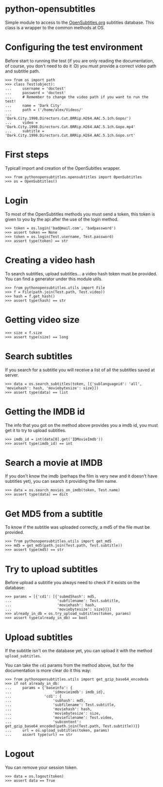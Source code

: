 python-opensubtitles
===

Simple module to access to the [OpenSubtitles.org](http://opensubtitles.org)
subtitles database. This class is a wrapper to the common methods at OS.

# Configuring the test environment

Before start to running the test (if you are only reading the documentation, of course, you don't need to do it :D) you must provide a correct video path and subtitle path.

    >>> from os import path
    >>> class Test(object):
    ...     username = 'doctest'
    ...     password = 'doctest'
    ...     # Remember to change the video path if you want to run the test!
    ...     name = 'Dark City'
    ...     path = ('/home/alex/Videos/'
    ...             'Dark.City.1998.Directors.Cut.BRRip.H264.AAC.5.1ch.Gopo/')
    ...     video = 'Dark.City.1998.Directors.Cut.BRRip.H264.AAC.5.1ch.Gopo.mp4'
    ...     subtitle = 'Dark.City.1998.Directors.Cut.BRRip.H264.AAC.5.1ch.Gopo.srt'

# First steps

Typicall import and creation of the OpenSubitles wrapper.

    >>> from pythonopensubtitles.opensubtitles import OpenSubtitles
    >>> os = OpenSubtitles()

# Login

To most of the OpenSubtitles methods you must send a token, this token is given to you by the api after the use of the login method.

    >>> token = os.login('bad@mail.com', 'badpassword')
    >>> assert token == None
    >>> token = os.login(Test.username, Test.password)
    >>> assert type(token) == str

# Creating a video hash

To search subtitles, upload subtitles... a video hash token must be provided. You can find a generator under this module utils.

    >>> from pythonopensubtitles.utils import File
    >>> f = File(path.join(Test.path, Test.video))
    >>> hash = f.get_hash()
    >>> assert type(hash) == str

# Getting video size

    >>> size = f.size
    >>> assert type(size) == long

# Search subtitles

If you search for a subtitle you will receive a list of all the subtitles saved at server.

    >>> data = os.search_subtitles(token, [{'sublanguageid': 'all', 'moviehash': hash, 'moviebytesize': size}])
    >>> assert type(data) == list

# Getting the IMDB id

The info that you got on the method above provides you a imdb id, you must get it to try to upload subtitles.

    >>> imdb_id = int(data[0].get('IDMovieImdb'))
    >>> assert type(imdb_id) == int

# Search a movie at IMDB

If you don't know the imdb (perhaps the film is very new and it doesn't have subtitles yet), you can search it providing the film name.

    >>> data = os.search_movies_on_imdb(token, Test.name)
    >>> assert type(data) == dict

# Get MD5 from a subtitle

To know if the subtitle was uploaded correctly, a md5 of the file must be provided.

    >>> from pythonopensubtitles.utils import get_md5
    >>> md5 = get_md5(path.join(Test.path, Test.subtitle))
    >>> assert type(md5) == str

# Try to upload subtitles

Before upload a subtitle you always need to check if it exists on the database:

    >>> params = [{'cd1': [{'submd5hash': md5,
    ...                     'subfilename': Test.subtitle,
    ...                     'moviehash': hash,
    ...                     'moviebytesize': size}]}]
    >>> already_in_db = os.try_upload_subtitles(token, params)
    >>> assert type(already_in_db) == bool

# Upload subtitles

If the subtitle isn't on the database yet, you can upload it with the method ``upload_subtitles``.

You can take the ``cd1`` params from the method above, but for the documentation is more clear do it this way:

    >>> from pythonopensubtitles.utils import get_gzip_base64_encodeda
    >>> if not already_in_db:
    ...     params = {'baseinfo': {
    ...                   'idmovieimdb': imdb_id},
    ...               'cd1': {
    ...                   'subhash': md5,
    ...                   'subfilename': Test.subtitle,
    ...                   'moviehash': hash,
    ...                   'moviebytesize': size,
    ...                   'moviefilename': Test.video,
    ...                   'subcontent': get_gzip_base64_encoded(path.join(Test.path, Test.subtitle))}}
    ...     url = os.upload_subtitles(token, params)
    ...     assert type(url) == str

# Logout

You can remove your session token.

    >>> data = os.logout(token)
    >>> assert data == True
